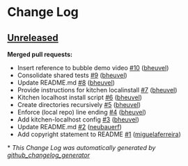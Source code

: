 # Change Log

## [Unreleased](https://github.com/MissionCriticalCloud/bubble-cookbook/tree/HEAD)

**Merged pull requests:**

- Insert reference to bubble demo video [\#10](https://github.com/MissionCriticalCloud/bubble-cookbook/pull/10) ([bheuvel](https://github.com/bheuvel))
- Consolidate shared tests [\#9](https://github.com/MissionCriticalCloud/bubble-cookbook/pull/9) ([bheuvel](https://github.com/bheuvel))
- Update README.md [\#8](https://github.com/MissionCriticalCloud/bubble-cookbook/pull/8) ([bheuvel](https://github.com/bheuvel))
- Provide instructions for kitchen localinstall [\#7](https://github.com/MissionCriticalCloud/bubble-cookbook/pull/7) ([bheuvel](https://github.com/bheuvel))
- Kitchen localhost install script [\#6](https://github.com/MissionCriticalCloud/bubble-cookbook/pull/6) ([bheuvel](https://github.com/bheuvel))
- Create directories recursively [\#5](https://github.com/MissionCriticalCloud/bubble-cookbook/pull/5) ([bheuvel](https://github.com/bheuvel))
- Enforce \(local repo\) line ending [\#4](https://github.com/MissionCriticalCloud/bubble-cookbook/pull/4) ([bheuvel](https://github.com/bheuvel))
- Add kitchen-localhost config [\#3](https://github.com/MissionCriticalCloud/bubble-cookbook/pull/3) ([bheuvel](https://github.com/bheuvel))
- Update README.md [\#2](https://github.com/MissionCriticalCloud/bubble-cookbook/pull/2) ([neubauerf](https://github.com/neubauerf))
- Add copyright statement to README [\#1](https://github.com/MissionCriticalCloud/bubble-cookbook/pull/1) ([miguelaferreira](https://github.com/miguelaferreira))



\* *This Change Log was automatically generated by [github_changelog_generator](https://github.com/skywinder/Github-Changelog-Generator)*